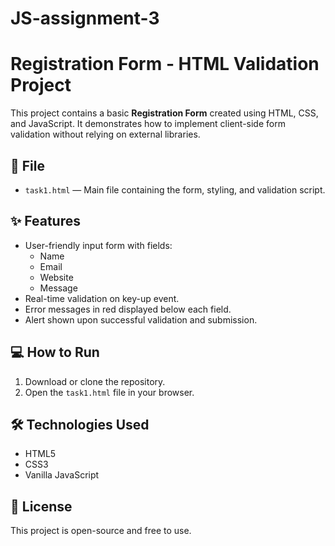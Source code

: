 # JS-assignment-3
# Registration Form - HTML Validation Project

This project contains a basic **Registration Form** created using HTML, CSS, and JavaScript. It demonstrates how to implement client-side form validation without relying on external libraries.

## 📁 File

- `task1.html` — Main file containing the form, styling, and validation script.

## ✨ Features

- User-friendly input form with fields:
  - Name
  - Email
  - Website
  - Message
- Real-time validation on key-up event.
- Error messages in red displayed below each field.
- Alert shown upon successful validation and submission.

## 💻 How to Run

1. Download or clone the repository.
2. Open the `task1.html` file in your browser.

## 🛠 Technologies Used

- HTML5
- CSS3
- Vanilla JavaScript


## 📄 License

This project is open-source and free to use.
